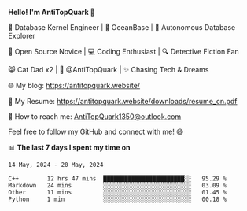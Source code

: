 
**Hello! I'm AntiTopQuark 👋**

🔧 Database Kernel Engineer | 🌊 OceanBase | 🤖 Autonomous Database Explorer

🌱 Open Source Novice | 💻 Coding Enthusiast | 🔍 Detective Fiction Fan

😸 Cat Dad x2 | 🎉 @AntiTopQuark | ✨ Chasing Tech & Dreams

🌐 My blog: https://antitopquark.website/

📄 My Resume: https://antitopquark.website/downloads/resume_cn.pdf

📧 How to reach me: AntiTopQuark1350@outlook.com

Feel free to follow my GitHub and connect with me! 😄

📊 **The last 7 days I spent my time on** 

<!--START_SECTION:waka-->
```text
14 May, 2024 - 20 May, 2024

C++        12 hrs 47 mins  ███████████████████████░░   95.29 % 
Markdown   24 mins         ░░░░░░░░░░░░░░░░░░░░░░░░░   03.09 % 
Other      11 mins         ░░░░░░░░░░░░░░░░░░░░░░░░░   01.45 % 
Python     1 min           ░░░░░░░░░░░░░░░░░░░░░░░░░   00.18 %
```
<!--END_SECTION:waka-->


